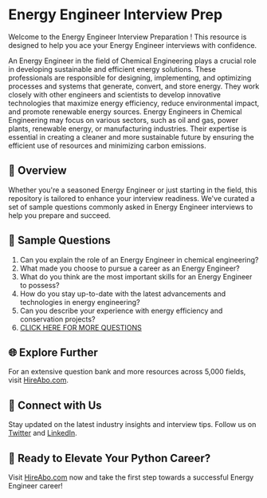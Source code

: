 # Energy Engineer Interview Prep

Welcome to the Energy Engineer Interview Preparation ! This resource is designed to help you ace your Energy Engineer interviews with confidence.

An Energy Engineer in the field of Chemical Engineering plays a crucial role in developing sustainable and efficient energy solutions. These professionals are responsible for designing, implementing, and optimizing processes and systems that generate, convert, and store energy. They work closely with other engineers and scientists to develop innovative technologies that maximize energy efficiency, reduce environmental impact, and promote renewable energy sources. Energy Engineers in Chemical Engineering may focus on various sectors, such as oil and gas, power plants, renewable energy, or manufacturing industries. Their expertise is essential in creating a cleaner and more sustainable future by ensuring the efficient use of resources and minimizing carbon emissions.

## 🚀 Overview

Whether you're a seasoned Energy Engineer or just starting in the field, this repository is tailored to enhance your interview readiness. We've curated a set of sample questions commonly asked in Energy Engineer interviews to help you prepare and succeed.

## 📝 Sample Questions

1. Can you explain the role of an Energy Engineer in chemical engineering?
2. What made you choose to pursue a career as an Energy Engineer?
3. What do you think are the most important skills for an Energy Engineer to possess?
4. How do you stay up-to-date with the latest advancements and technologies in energy engineering?
5. Can you describe your experience with energy efficiency and conservation projects?
6. [CLICK HERE FOR MORE QUESTIONS](https://hireabo.com/job/3_4_14/Energy%20Engineer)

## 🌐 Explore Further

For an extensive question bank and more resources across 5,000 fields, visit [HireAbo.com](https://www.hireabo.com).

## 📱 Connect with Us

Stay updated on the latest industry insights and interview tips. Follow us on [Twitter](https://twitter.com/hireabo) and [LinkedIn](https://www.linkedin.com/in/hire-abo-3609972a8/).

## 🚀 Ready to Elevate Your Python Career?

Visit [HireAbo.com](https://www.hireabo.com) now and take the first step towards a successful Energy Engineer career!